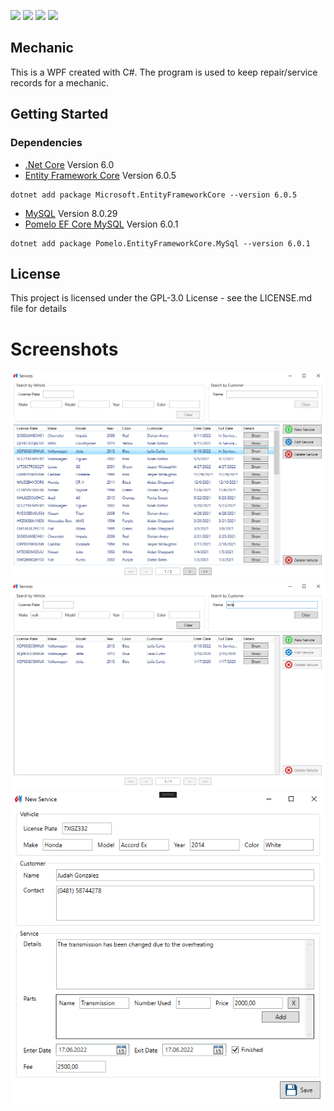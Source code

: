 <p>
  <img src="https://img.shields.io/badge/C%23-512BD4?style=for-the-badge&logo=csharp&logoColor=white" />
  <img src="https://img.shields.io/badge/WPF-0078D4?style=for-the-badge&logo=windows&logoColor=white" />
  <img src="https://img.shields.io/badge/EF%20Core-512BD4?style=for-the-badge&logo=dotnet&logoColor=white" />
  <img src="https://img.shields.io/badge/MySQL-4479A1?style=for-the-badge&logo=mysql&logoColor=white" />
</p>

## Mechanic
This is a WPF created with C#. The program is used to keep repair/service records for a mechanic.

## Getting Started
### Dependencies
- [.Net Core](https://dotnet.microsoft.com/en-us/download/dotnet/6.0) Version 6.0
- [Entity Framework Core](https://www.nuget.org/packages/Microsoft.EntityFrameworkCore) Version 6.0.5
```
dotnet add package Microsoft.EntityFrameworkCore --version 6.0.5
```
- [MySQL](https://dev.mysql.com/downloads/mysql/8.0.html) Version 8.0.29
- [Pomelo EF Core MySQL](https://www.nuget.org/packages/Pomelo.EntityFrameworkCore.MySql) Version 6.0.1
```
dotnet add package Pomelo.EntityFrameworkCore.MySql --version 6.0.1
```

## License
This project is licensed under the GPL-3.0 License - see the LICENSE.md file for details

# Screenshots
![01](https://raw.githubusercontent.com/cemalaydeniz/mechanic/main/Screenshots/01.png)\
![02](https://raw.githubusercontent.com/cemalaydeniz/mechanic/main/Screenshots/02.png)\
![03](https://raw.githubusercontent.com/cemalaydeniz/mechanic/main/Screenshots/03.png)

